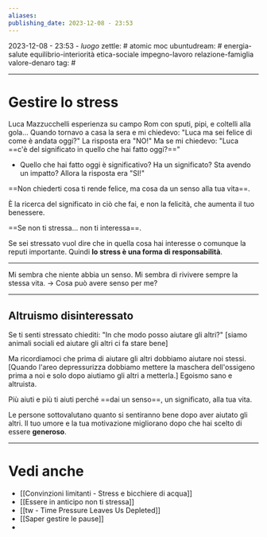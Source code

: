 ```yaml
---
aliases: 
publishing_date: 2023-12-08 - 23:53
---
```

2023-12-08 - 23:53 - *luogo*
zettle: # atomic moc
ubuntudream: # energia-salute equilibrio-interiorità etica-sociale impegno-lavoro relazione-famiglia valore-denaro 
tag: #

---
# Gestire lo stress

Luca Mazzucchelli esperienza su campo Rom con sputi, pipi, e coltelli alla gola...
Quando tornavo a casa la sera e mi chiedevo: "Luca ma sei felice di come è andata oggi?"
La risposta era "NO!"
Ma se mi chiedevo: "Luca ==c'è del significato in quello che hai fatto oggi?=="
- Quello che hai fatto oggi è significativo?
  Ha un significato?
  Sta avendo un impatto?
Allora la risposta era "SI!"

==Non chiederti cosa ti rende felice, ma cosa da un senso alla tua vita==.

È la ricerca del significato in ciò che fai, e non la felicità, che aumenta il tuo benessere.

==Se non ti stressa... non ti interessa==.

Se sei stressato vuol dire che in quella cosa hai interesse o comunque la reputi importante. Quindi **lo stress è una forma di responsabilità**.

---
Mi sembra che niente abbia un senso. Mi sembra di rivivere sempre la stessa vita.
-> Cosa può avere senso per me?

---
## Altruismo disinteressato

Se ti senti stressato chiediti: "In che modo posso aiutare gli altri?"
[siamo animali sociali ed aiutare gli altri ci fa stare bene]

Ma ricordiamoci che prima di aiutare gli altri dobbiamo aiutare noi stessi.
[Quando l'areo depressurizza dobbiamo mettere la maschera dell'ossigeno prima a noi e solo dopo aiutiamo gli altri a metterla.]
Egoismo sano e altruista.

Più aiuti e più ti aiuti perché ==dai un senso==, un significato, alla tua vita.

Le persone sottovalutano quanto si sentiranno bene dopo aver aiutato gli altri.
Il tuo umore e la tua motivazione migliorano dopo che hai scelto di essere **generoso**.



---
# Vedi anche
- [[Convinzioni limitanti - Stress e bicchiere di acqua]]
- [[Essere in anticipo non ti stressa]]
- [[tw - Time Pressure Leaves Us Depleted]]
- [[Saper gestire le pause]]
- 